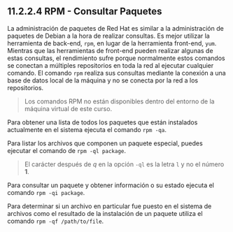 ## 11.2.2.4 RPM - Consultar Paquetes
La administración de paquetes de Red Hat es similar a la administración de paquetes de Debian a la hora de realizar consultas. Es mejor utilizar la herramienta de back-end, `rpm`, en lugar de la herramienta front-end, `yum`. Mientras que las herramientas de front-end pueden realizar algunas de estas consultas, el rendimiento sufre porque normalmente estos comandos se conectan a múltiples repositorios en toda la red al ejecutar cualquier comando. El comando `rpm` realiza sus consultas mediante la conexión a una base de datos local de la máquina y no se conecta por la red a los repositorios.

>Los comandos RPM no están disponibles dentro del entorno de la máquina virtual de este curso.

Para obtener una lista de todos los paquetes que están instalados actualmente en el sistema ejecuta el comando `rpm -qa`.

Para listar los archivos que componen un paquete especial, puedes ejecutar el comando de `rpm -ql package`.

>El carácter después de _q_ en la opción `-ql` es la letra `l` y no el número __1__.

Para consultar un paquete y obtener información o su estado ejecuta el comando `rpm -qi package`.

Para determinar si un archivo en particular fue puesto en el sistema de archivos como el resultado de la instalación de un paquete utiliza el comando `rpm -qf /path/to/file`.

